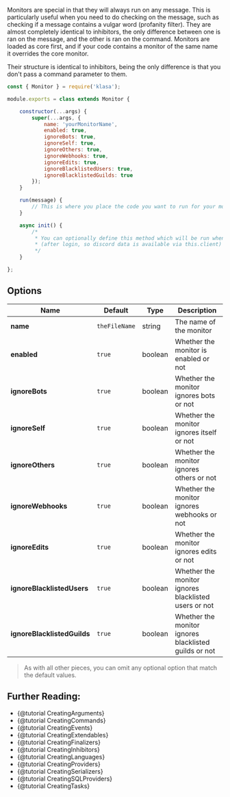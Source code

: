 Monitors are special in that they will always run on any message. This is particularly
useful when you need to do checking on the message, such as checking if a message
contains a vulgar word (profanity filter). They are almost completely identical to
inhibitors, the only difference between one is ran on the message, and the other
is ran on the command. Monitors are loaded as core first, and if your code contains
a monitor of the same name it overrides the core monitor.

Their structure is identical to inhibitors, being the only difference is that you
don't pass a command parameter to them.

```javascript
const { Monitor } = require('klasa');

module.exports = class extends Monitor {

	constructor(...args) {
		super(...args, {
			name: 'yourMonitorName',
			enabled: true,
			ignoreBots: true,
			ignoreSelf: true,
			ignoreOthers: true,
			ignoreWebhooks: true,
			ignoreEdits: true,
			ignoreBlacklistedUsers: true,
			ignoreBlacklistedGuilds: true
		});
	}

	run(message) {
		// This is where you place the code you want to run for your monitor
	}

	async init() {
		/*
		 * You can optionally define this method which will be run when the bot starts
		 * (after login, so discord data is available via this.client)
		 */
	}

};
```

## Options

| Name                        | Default       | Type    | Description                                           |
| --------------------------- | ------------- | ------- | ----------------------------------------------------- |
| **name**                    | `theFileName` | string  | The name of the monitor                               |
| **enabled**                 | `true`        | boolean | Whether the monitor is enabled or not                 |
| **ignoreBots**              | `true`        | boolean | Whether the monitor ignores bots or not               |
| **ignoreSelf**              | `true`        | boolean | Whether the monitor ignores itself or not             |
| **ignoreOthers**            | `true`        | boolean | Whether the monitor ignores others or not             |
| **ignoreWebhooks**          | `true`        | boolean | Whether the monitor ignores webhooks or not           |
| **ignoreEdits**             | `true`        | boolean | Whether the monitor ignores edits or not              |
| **ignoreBlacklistedUsers**  | `true`        | boolean | Whether the monitor ignores blacklisted users or not  |
| **ignoreBlacklistedGuilds** | `true`        | boolean | Whether the monitor ignores blacklisted guilds or not |

>As with all other pieces, you can omit any optional option that match the default values.

## Further Reading:

- {@tutorial CreatingArguments}
- {@tutorial CreatingCommands}
- {@tutorial CreatingEvents}
- {@tutorial CreatingExtendables}
- {@tutorial CreatingFinalizers}
- {@tutorial CreatingInhibitors}
- {@tutorial CreatingLanguages}
- {@tutorial CreatingProviders}
- {@tutorial CreatingSerializers}
- {@tutorial CreatingSQLProviders}
- {@tutorial CreatingTasks}
